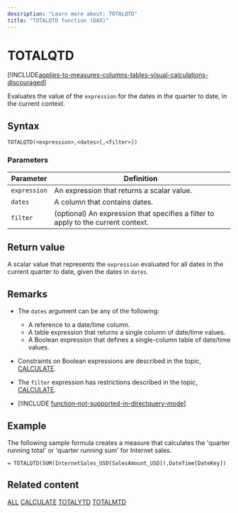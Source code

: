 ```yaml
---
description: "Learn more about: TOTALQTD"
title: "TOTALQTD function (DAX)"
---
```

# TOTALQTD

[!INCLUDE[applies-to-measures-columns-tables-visual-calculations-discouraged](includes/applies-to-measures-columns-tables-visual-calculations-discouraged.md)]

Evaluates the value of the `expression` for the dates in the quarter to date, in the current context.

## Syntax

```dax
TOTALQTD(<expression>,<dates>[,<filter>])
```

### Parameters

|Parameter|Definition|
|-------------|--------------|
|`expression`|An expression that returns a scalar value.|
|`dates`|A column that contains dates.|
|`filter`|(optional) An expression that specifies a filter to apply to the current context.|

## Return value

A scalar value that represents the `expression` evaluated for all dates in the current quarter to date, given the dates in `dates`.

## Remarks

- The `dates` argument can be any of the following:
  - A reference to a date/time column.
  - A table expression that returns a single column of date/time values.
  - A Boolean expression that defines a single-column table of date/time values.

- Constraints on Boolean expressions are described in the topic, [CALCULATE](calculate-function-dax.md).

- The `filter` expression has restrictions described in the topic, [CALCULATE](calculate-function-dax.md).

- [!INCLUDE [function-not-supported-in-directquery-mode](includes/function-not-supported-in-directquery-mode.md)]

## Example

The following sample formula creates a measure that calculates the 'quarter running total' or 'quarter running sum' for Internet sales.

```dax
= TOTALQTD(SUM(InternetSales_USD[SalesAmount_USD]),DateTime[DateKey])
```

## Related content

[ALL](all-function-dax.md)
[CALCULATE](calculate-function-dax.md)
[TOTALYTD](totalytd-function-dax.md)
[TOTALMTD](totalmtd-function-dax.md)
